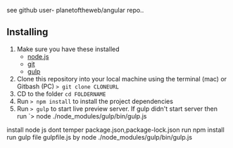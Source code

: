 see github user- planetoftheweb/angular repo..

## Installing
1. Make sure you have these installed
	- [node.js](http://nodejs.org/)
	- [git](http://git-scm.com/)
	- [gulp](http://gulpjs.com/)
2. Clone this repository into your local machine using the terminal (mac) or Gitbash (PC) `> git clone CLONEURL`
3. CD to the folder `cd FOLDERNAME`
4. Run `> npm install` to install the project dependencies
5. Run `> gulp` to start live preview server. If gulp didn't start server then 
    run `> node ./node_modules/gulp/bin/gulp.js

install node js
dont temper package.json,package-lock.json
run npm install
run gulp file gulpfile.js by node ./node_modules/gulp/bin/gulp.js





